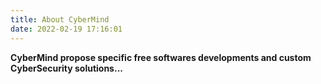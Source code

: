 ```yaml
---
title: About CyberMind
date: 2022-02-19 17:16:01
---
```


**CyberMind propose specific free softwares developments and custom CyberSecurity solutions...**